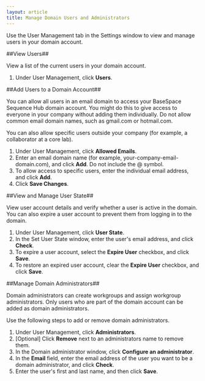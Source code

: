 ```yaml
---
layout: article
title: Manage Domain Users and Administrators
---
```

Use the User Management tab in the Settings window to view and manage users in your domain account. 

##View Users##

View a list of the current users in your domain account.

1. Under User Management, click **Users**.

##Add Users to a Domain Account##

You can allow all users in an email domain to access your BaseSpace Sequence Hub domain account. You might do this to give access to everyone in your company without adding them individually. Do not allow common email domain names, such as gmail.com or hotmail.com.

You can also allow specific users outside your company (for example, a collaborator at a core lab). 

1. Under User Management, click **Allowed Emails**.
2. Enter an email domain name (for example, your-company-email-domain.com), and click **Add**. Do not include the @ symbol.
3. To allow access to specific users, enter the individual email address, and click **Add**.
4. Click **Save Changes**.

##View and Manage User State##

View user account details and verify whether a user is active in the domain. You can also expire a user account to prevent them from logging in to the domain. 

1. Under User Management, click **User State**.
2. In the Set User State window, enter the user's email address, and click **Check**.
3. To expire a user account, select the **Expire User** checkbox, and click **Save**.
4. To restore an expired user account, clear the **Expire User** checkbox, and click **Save**.

##Manage Domain Administrators##

Domain administrators can create workgroups and assign workgroup administrators. Only users who are part of the domain account can be added as domain administrators.

Use the following steps to add or remove domain administrators.

1. Under User Management, click **Administrators**.
2. [Optional] Click **Remove** next to an administrators name to remove them.
3. In the Domain administrator window, click **Configure an administrator**.
4. In the **Email** field, enter the email address of the user you want to be a domain administrator, and click **Check**.
5. Enter the user's first and last name, and then click **Save**.